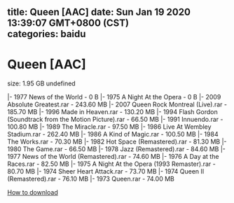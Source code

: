 
title: Queen [AAC]
date: Sun Jan 19 2020 13:39:07 GMT+0800 (CST)    
categories: baidu
---

# Queen [AAC]
size: 1.95 GB
 undefined
 
|- 1977 News of the World - 0 B
|- 1975 A Night At the Opera - 0 B
|- 2009 Absolute Greatest.rar - 243.60 MB
|- 2007 Queen Rock Montreal (Live).rar - 185.70 MB
|- 1996 Made in Heaven.rar - 130.20 MB
|- 1994 Flash Gordon (Soundtrack from the Motion Picture).rar - 66.50 MB
|- 1991 Innuendo.rar - 100.80 MB
|- 1989 The Miracle.rar - 97.50 MB
|- 1986 Live At Wembley Stadium.rar - 262.40 MB
|- 1986 A Kind of Magic.rar - 100.50 MB
|- 1984 The Works.rar - 70.30 MB
|- 1982 Hot Space (Remastered).rar - 81.30 MB
|- 1980 The Game.rar - 66.50 MB
|- 1978 Jazz (Remastered).rar - 84.60 MB
|- 1977 News of the World (Remastered).rar - 74.60 MB
|- 1976 A Day at the Races.rar - 82.50 MB
|- 1975 A Night At the Opera (1993 Remaster).rar - 80.70 MB
|- 1974 Sheer Heart Attack.rar - 73.70 MB
|- 1974 Queen II (Remastered).rar - 76.10 MB
|- 1973 Queen.rar - 74.00 MB

[How to download](https://bpcam.bemobtrk.com/go/2ceec3aa-1ca2-46d6-b9ff-aaa5c184517c?jno=3471)